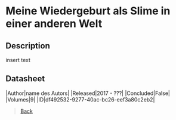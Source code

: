 # Meine Wiedergeburt als Slime in einer anderen Welt

## Description

insert text

## Datasheet

|Author|name des Autors|
|Released|2017 - ???|
|Concluded|False|
|Volumes|9|
|ID|df492532-9277-40ac-bc26-eef3a80c2eb2|

> [Back](../comics.html)

